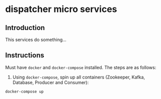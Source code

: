 # dispatcher micro services

## Introduction
This services do something...

## Instructions
Must have `docker` and `docker-compose` installed. The steps are as follows:

1) Using `docker-compose`, spin up all containers (Zookeeper, Kafka, Database, Producer and Consumer):
```shell
docker-compose up
```